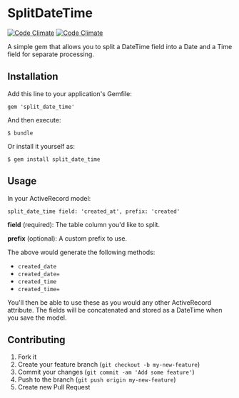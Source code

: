 # SplitDateTime

[![Code Climate](https://codeclimate.com/github/ccallebs/split_date_time.png)](https://codeclimate.com/github/ccallebs/split_date_time)
[![Code Climate](https://codeclimate.com/github/ccallebs/split_date_time/coverage.png)](https://codeclimate.com/github/ccallebs/split_date_time)

A simple gem that allows you to split a DateTime field into a Date and a Time field for separate processing.

## Installation

Add this line to your application's Gemfile:

    gem 'split_date_time'

And then execute:

    $ bundle

Or install it yourself as:

    $ gem install split_date_time

## Usage

In your ActiveRecord model:

```
split_date_time field: 'created_at', prefix: 'created'
```
**field** (required): The table column you'd like to split.

**prefix** (optional): A custom prefix to use.

The above would generate the following methods:

- `created_date`
- `created_date=`
- `created_time`
- `created_time=`

You'll then be able to use these as you would any other ActiveRecord attribute. The fields will be concatenated and stored as a DateTime when you save the model.


## Contributing

1. Fork it
2. Create your feature branch (`git checkout -b my-new-feature`)
3. Commit your changes (`git commit -am 'Add some feature'`)
4. Push to the branch (`git push origin my-new-feature`)
5. Create new Pull Request
